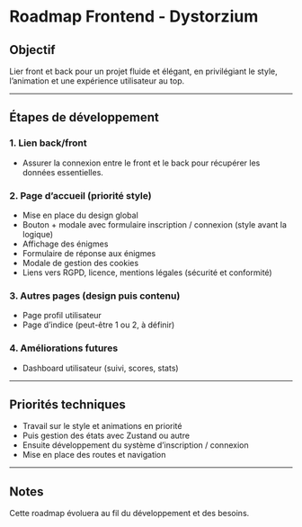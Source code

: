 # Roadmap Frontend - Dystorzium

## Objectif  
Lier front et back pour un projet fluide et élégant, en privilégiant le style, l’animation et une expérience utilisateur au top.

---

## Étapes de développement

### 1. Lien back/front  
- Assurer la connexion entre le front et le back pour récupérer les données essentielles.

### 2. Page d’accueil (priorité style)  
- Mise en place du design global  
- Bouton + modale avec formulaire inscription / connexion (style avant la logique)  
- Affichage des énigmes  
- Formulaire de réponse aux énigmes 
- Modale de gestion des cookies  
- Liens vers RGPD, licence, mentions légales (sécurité et conformité)

### 3. Autres pages (design puis contenu)  
- Page profil utilisateur  
- Page d’indice (peut-être 1 ou 2, à définir)  

### 4. Améliorations futures  
- Dashboard utilisateur (suivi, scores, stats)

---

## Priorités techniques  
- Travail sur le style et animations en priorité  
- Puis gestion des états avec Zustand ou autre  
- Ensuite développement du système d’inscription / connexion  
- Mise en place des routes et navigation  

---

## Notes  
Cette roadmap évoluera au fil du développement et des besoins.

